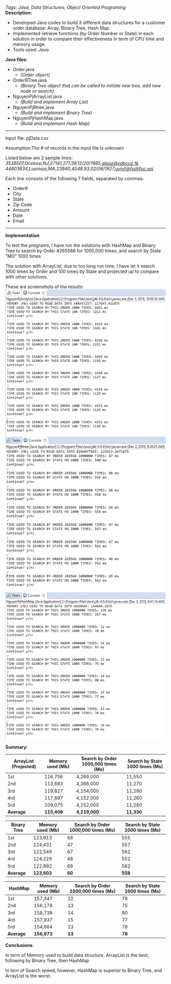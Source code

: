 *Tags: Java, Data Structures, Object Oriented Programing*<br>
**Description:**
- Developed Java codes to build 3 different data structures for a customer order database: Array, Binary Tree, Hash Map. 
- Implemented retrieve functions (by Order Number or State) in each solution in order to compare their effectiveness in term of CPU time and memory usage.
- Tools used: *Java*

**Java files**:
- Order.java
    - *(Order object)*
- OrderBTree.java
    - *(Binary Tree object that can be called to initiate new tree, add new node or search)*
- NguyenPjArrayList.java 
    - *(Build and implement Array List)*
- NguyenPjBtree.java
    - *(Build and implement Binary Tree)*
- NguyenPjHashMap.java
    - *(Build and implement Hash Map)*
- - -
Input file: pjData.csv

Assumption:The # of records in the input file is unknown

Listed below are 2 sample lines:
*3538507,Ocekosi,NJ,27141,271.39,12/20/1985,aleaz@vabcuz.fk*
*44803634,Lusmeja,MA,23940,4048.93,02/06/1927,uvjuf@fujitifuc.ws*

Each line consists of the following 7 fields, separated by commas:
* Order#
* City
* State
* Zip Code
* Amount
* Date
* Email
- - -
**Implementation**

To test the programs, I have run the solutions with HashMap and Binary Tree to search by Order #265566 for 1000,000 times, and search by State “MO” 1000 times

The solution with ArrayList, due to too long run time, I have let it search 1000 times by Order and 100 times by State and projected up to compare with other solutions.

These are screenshots of the results:
![](https://github.com/cmn0705/Data_Structures_For_Customer_Orders/blob/master/img/image001.png)
![](https://github.com/cmn0705/Data_Structures_For_Customer_Orders/blob/master/img/image003.png)
![](https://github.com/cmn0705/Data_Structures_For_Customer_Orders/blob/master/img/image005.png)

**Summary:**

| **ArrayList (Projected)**|**Memory used (Mb)** |**Search by Order 1000,000 times (Ms)** |**Search by State 1000 times (Ms)** |
| ----------- | ----------- | ----------- | ----------- |
| 1st | 116,756 | 4,269,000 | 11,550 |
| 2nd | 113,683 | 4,368,000 | 11,270 |
| 3rd | 119,827 | 4,154,000 | 11,290 |
| 4rd | 117,697 | 4,152,000 | 11,260 |
| 5rd | 109,075 | 4,152,000 | 11,280 |
|**Average** |**115,408** |**4,219,000** |**11,330** |

|**Binary Tree**|**Memory used (Mb)**|**Search by Order 1000,000 times (Ms)** |**Search by State 1000 times (Ms)** |
| ----------- | ----------- | ----------- | ----------- |
|1st|123,913 |68 |555 |
|2nd|124,431 |47 |557 |
|3rd|122,549 |67 |562 |
|4rd|124,229 |48 |552 |
|5rd|122,892 |69 |562 |
|**Average** |**123,603** |**60** |**558** |


| **HashMap**|**Memory used (Mb)** |**Search by Order 1000,000 times (Ms)** |**Search by State 1000 times (Ms)** |
| ----------- | ----------- | ----------- | ----------- |
|1st |157,347 |12 |78 |
|2nd |156,178 |13 |75 |
|3rd |158,738 |14 |80 |
|4rd |157,937 |15 |77 |
|5rd |154,664 |13 |78 |
|**Average** |**156,973** |**13** |**78** |

**Conclusions**:

In term of Memory used to build data structure, ArrayList is the best, following by Binary Tree, then HashMap

In tern of Search speed, however, HashMap is superior to Binary Tree, and ArrayList is the worst.
